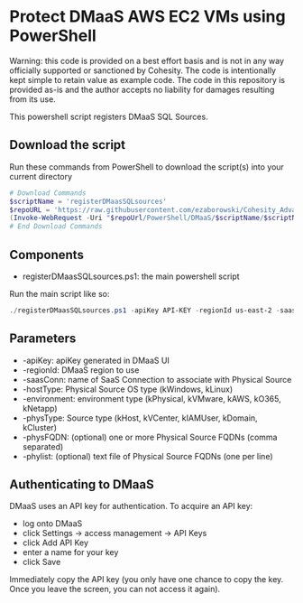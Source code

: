 # Protect DMaaS AWS EC2 VMs using PowerShell

Warning: this code is provided on a best effort basis and is not in any way officially supported or sanctioned by Cohesity. The code is intentionally kept simple to retain value as example code. The code in this repository is provided as-is and the author accepts no liability for damages resulting from its use.

This powershell script registers DMaaS SQL Sources.

## Download the script

Run these commands from PowerShell to download the script(s) into your current directory

```powershell
# Download Commands
$scriptName = 'registerDMaasSQLsources'
$repoURL = 'https://raw.githubusercontent.com/ezaborowski/Cohesity_Advanced_Services/main'
(Invoke-WebRequest -Uri "$repoUrl/PowerShell/DMaaS/$scriptName/$scriptName.ps1").content | Out-File "$scriptName.ps1"; (Get-Content "$scriptName.ps1") | Set-Content "$scriptName.ps1"
# End Download Commands
```

## Components

* registerDMaasSQLsources.ps1: the main powershell script

Run the main script like so:

```powershell
./registerDMaasSQLsources.ps1 -apiKey API-KEY -regionId us-east-2 -saasConn "Saas_Connection-Name" -hostType kWindows -environment kPhysical -physType kHost -phylist ./physList.txt
```

## Parameters

* -apiKey: apiKey generated in DMaaS UI
* -regionId: DMaaS region to use
* -saasConn: name of SaaS Connection to associate with Physical Source
* -hostType: Physical Source OS type (kWindows, kLinux)
* -environment: environment type (kPhysical, kVMware, kAWS, kO365, kNetapp)
* -physType:  Source type (kHost, kVCenter, kIAMUser, kDomain, kCluster)
* -physFQDN: (optional) one or more Physical Source FQDNs (comma separated)
* -phylist: (optional) text file of Physical Source FQDNs (one per line)


## Authenticating to DMaaS

DMaaS uses an API key for authentication. To acquire an API key:

* log onto DMaaS
* click Settings -> access management -> API Keys
* click Add API Key
* enter a name for your key
* click Save

Immediately copy the API key (you only have one chance to copy the key. Once you leave the screen, you can not access it again).

